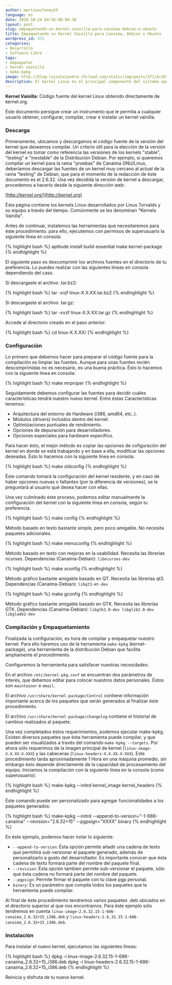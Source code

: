 ```yaml
---
author: martinezfaneyth
language: es
date: 2010-10-24 04:56:00-04:30
layout: post
slug: empaquetando-un-kernel-vainilla-para-canaima-debian-o-ubuntu
title: Empaquetando un Kernel Vainilla para Canaima, Debian o Ubuntu
wordpress_id: 371
categories:
- Desarrollo
- Software Libre
tags:
- empaquetar
- kernel vainilla
- make-kpkg
image: http://blog-luisalejandro.rhcloud.com/static/img/posts/371/bc267f57e7ce36041d0dc244ef4a9491.jpg
description: El kernel Linux es el principal componente del sistema operativo. Aprende a generar uno actualizado para tu distribución con este artículo.
---
```


**Kernel Vainilla:** Código fuente del kernel Linux obtenido directamente de kernel.org.

Éste documento persigue crear un instrumento que le permita a cualquier usuario obtener, configurar, compilar, crear e instalar un kernel vainilla.

### Descarga

Primeramente, ubicamos y descargamos el código fuente de la versión del kernel que deseemos compilar. Un criterio útil para la elección de la versión del kernel es tomar como referencia las versiones de los kernels "stable", "testing" e "inestable" de la Distribución Debian. Por ejemplo, si queremos compilar un kernel para la rama "pruebas" de Canaima GNU/Linux, deberíamos descargar las fuentes de un kernel muy cercano al actual de la rama "testing" de Debian, que para el momento de la redacción de éste documento es el 2.6.32. Una vez decidida la versión de kernel a descargar, procedemos a hacerlo desde la siguiente dirección web:

[http://kernel.org/](http://kernel.org)

Ésta página contiene los kernels Linux desarrollados por Linus Torvalds y su equipo a través del tiempo. Comúnmente se les denominan "Kernels Vainilla".

<!-- more -->

Antes de continuar, instalemos las herramientas que necesitaremos para éste procedimiento. para ello, ejecutemos con permisos de superusuario la siguiente línea en consola:

{% highlight bash %}
aptitude install build-essential make kernel-package
{% endhighlight %}

El siguiente paso es descomprimir los archivos fuentes en el directorio de tu preferencia. Lo puedes realizar con las siguientes líneas en consola dependiendo del caso.

Si descargaste el archivo .tar.bz2:

{% highlight bash %}
tar -xvjf linux-X.X.XX.tar.bz2
{% endhighlight %}

Si descargaste el archivo .tar.gz:

{% highlight bash %}
tar -xvzf linux-X.X.XX.tar.gz
{% endhighlight %}

Accede al directorio creado en el paso anterior:

{% highlight bash %}
cd linux-X.X.XX/
{% endhighlight %}

### Configuración

Lo primero que debemos hacer para preparar el código fuente para la compilación es limpiar las fuentes. Aunque para unas fuentes recién descomprimidas no es necesario, es una buena práctica. Ésto lo hacemos con la siguiente línea en consola:

{% highlight bash %}
make mrproper
{% endhighlight %}

Seguidamente debemos configurar las fuentes para decidir cuáles características tendrá nuestro nuevo kernel. Entre éstas Características tenemos:

* Arquitectura del entorno de Hardware (i386, amd64, etc..).
* Módulos (drivers) incluidos dentro del kernel.
* Optimizaciones puntuales de rendimiento.
* Opciones de depuración para desarrolladores.
* Opciones especiales para hardware específico.

Para hacer ésto, el mejor método es copiar las opciones de cofiguración del kernel en donde se está trabajando y en base a ella, modificar las opciones deseadas. Ésto lo hacemos con la siguiente línea en consola:

{% highlight bash %}
make oldconfig
{% endhighlight %}

Éste comando tomará la configuración del kernel residente, y en caso de haber opciones nuevas o faltantes (por la diferencia de versiones), se le preguntará al usuario qué desea hacer con ellas.

Una vez culminado éste proceso, podemos editar manualmente la configuración del kernel con la siguiente línea en consola, según tu preferencia.

{% highlight bash %}
make config
{% endhighlight %}

Método basado en texto bastante simple, pero poco amigable. No necesita paquetes adicionales.

{% highlight bash %}
make menuconfig
{% endhighlight %}

Método basado en texto con mejoras en la usabilidad. Necesita las librerías ncurses. Dependencias (Canaima-Debian): `libncurses-dev`

{% highlight bash %}
make xconfig
{% endhighlight %}

Método gráfico bastante amigable basado en QT. Necesita las librerías qt3. Dependencias (Canaima-Debian): `libqt3-mt-dev`

{% highlight bash %}
make gconfig
{% endhighlight %}

Método gráfico bastante amigable basado en GTK. Necesita las librerías GTK. Dependencias (Canaima-Debian): `libgtk2.0-dev libglib2.0-dev libglade2-dev`

### Compilación y Empaquetamiento

Finalizada la configuración, es hora de compilar y empaquetar nuestro kernel. Para ello haremos uso de la herramienta `make-kpkg` (kernel-package), una herramienta de la distribución Debian que facilita ampliamente el procedimiento.

Configuremos la herramienta para satisfacer nuestras necesidades:

En el archivo `/etc/kernel-pkg.conf` se encuentran dos parámetros de interés, que debemos editar para colocar nuestros datos personales. Éstos son `maintainer` e `email`.

El archivo `/usr/share/kernel-package/Control` contiene información importante acerca de los paquetes que serán generados al finalizar éste procedimiento.

El archivo `/usr/share/kernel-package/changelog` contiene el historial de cambios realizados al paquete.

Una vez completados éstos requerimientos, podemos ejecutar make-kpkg. Existen diversos paquetes que ésta herramienta puede compilar, y que pueden ser visualizados a través del comando `make-kpkg --targets`. Por ahora sólo requerimos de la imagen principal de kernel (`linux-image-X.X.XX-X-XXX`) y las cabeceras (`linux-headers-X.X.XX-X-XXX`). Este procedimiento tarda aproximadamente 1 Hora en una máquina promedio, sin embargo ésto depende directamente de la capacidad de procesamiento del equipo. Iniciamos la compilación con la siguiente línea en la consola (como superusuario):

{% highlight bash %}
make-kpkg --initrd kernel_image kernel_headers
{% endhighlight %}

Éste comando puede ser personalizado para agregar funcionalidades a los paquetes generados:

{% highlight bash %}
make-kpkg --initrd --append-to-version="-1-686-canaima" --revision="2.6.32+15" --pgpsign="XXXX" binary
{% endhighlight %}

En éste ejemplo, podemos hacer notar lo siguiente:

* `--append-to-version`: Ésta opción permite añadir una cadena de texto que permitirá sub-versionar el paquete generado, además de personalizarlo a gusto del desarrollador. Es importante conocer que ésta cadena de texto formará parte del nombre del paquete final.
* `--revision`: Ésta opción tambien permite sub-versionar el paquete, sólo que ésta cadena no formará parte del nombre del paquete.
* `--pgpsign`: Permite firmar el paquete con tu clave pgp personal.
* `binary`: Es un parámetro que compila todos los paquetes que la herramienta puede compilar.

Al final de éste procedimiento tendremos varios paquetes .deb ubicados en el directorio superior al que nos encontramos. Para éste ejemplo sólo tendremos en cuenta `linux-image-2.6.32.15-1-686-canaima_2.6.32+15_i386.deb` y `linux-headers-2.6.32.15-1-686-canaima_2.6.32+15_i386.deb`.

### Instalación

Para instalar el nuevo kernel, ejecutamos las siguientes líneas:

{% highlight bash %}
dpkg -i linux-image-2.6.32.15-1-686-canaima_2.6.32+15_i386.deb
dpkg -i linux-headers-2.6.32.15-1-686-canaima_2.6.32+15_i386.deb
{% endhighlight %}

Reinicia y disfruta de tu nuevo kernel.
